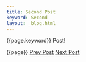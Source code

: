 ```yaml
---
title: Second Post
keyword: Second
layout: _blog.html
---
```


{{page.keyword}} Post!

{{page}}
[Prev Post]({{page.prev.path}})
[Next Post]({{page.next.path}})
